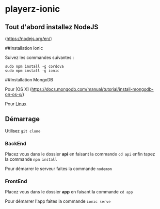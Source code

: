 # playerz-ionic

## Tout d'abord installez NodeJS

(https://nodejs.org/en/)

##Installation Ionic

Suivez les commandes suivantes :

```
sudo npm install -g cordova
sudo npm install -g ionic
```

##Installation MongoDB

Pour [OS X] (https://docs.mongodb.com/manual/tutorial/install-mongodb-on-os-x/)

Pour [Linux](https://docs.mongodb.com/manual/administration/install-on-linux/)

## Démarrage

Utilisez `git clone`

### BackEnd

Placez vous dans le dossier **api** en faisant la commande `cd api` 
enfin tapez la commande `npm install`

Pour démarrer le serveur faites la commande `nodemon`

### FrontEnd

Placez vous dans le dossier **app** en faisant la commande `cd app`

Pour démarrer l'app faites la commande `ionic serve`
